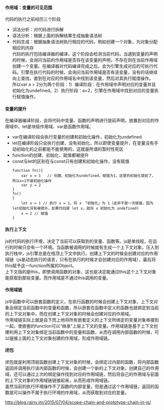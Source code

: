 #### 作用域：变量的可见范围
代码的执行之前经历三个阶段
+ 词法分析：对代码进行拆解
+ 语法分析：根据上面的拆解结果生成抽象语法树
+ 代码生成：根据抽象语法树执行相应的代码，例如创建一个对象，为对象分配相应的内存 <br/>
 代码的执行包括编译器的编译，这个阶段会检测当前代码，当遇到变量的声明的时候，会询问当前的作用域是否存在该变量的声明，不存在则在当前作用域创建一个变量。在编译器对代码编译完成之后，会为引擎生成对应的可执行代码。引擎在执行代码的时候，会询问当前作用域是否有该变量，没有的话继续向上查找，直到在对应的作用域名中找到该变量，然后对其执行赋值操作。<br/>
所以var a = 2分为两个阶段：1）编译阶段：在作用域中声明对应的变量并且初始化为undefined。2）执行阶段：a=2，引擎在作用域中找到对应的变量执行赋值操作。
#### 变量的提升
 在编译器编译阶段，会将代码中变量、函数的声明进行提前声明，放置到对应的作用域中。let是块级作用域、var是函数作用域。
+ var在编译阶段会执行变量的创建和初始化操作，初始化为undefined
+ let在编译阶段只会执行创建，没有初始化，所以即使变量提升，在变量没有手动初始化的之前都是不能使用的，这就是所谓的暂时性死区
+ function的创建、初始化、赋值都被提升
+ const与let的区别在与const只有创建和初始化操作，没有赋值
    ```
    function fn(){
        var x = 1   // 创建、初始化为undefined，赋值为1，这里的初始化提前了，所以x=1不是初始化操作
        var y = 2
    }
    fn()
    {
        let x = 1 // 执行 x = 1，将 x 「初始化」为 1（这并不是一次赋值，因为let初始化没有被提升，如果代码是 let x，就将 x 初始化为 undefined)
        x = 2 // 赋值
    }
    ```
#### 执行上下文
js的代码的执行环境，决定了当前可以获取到的变量、函数等。js是单线程，在运行的时候只会有一个环境。当函数被调用的时候就有生成一个上下文对象，压入到执行栈中，js引擎总是在栈顶上下文中执行。创建上下文的时候会创建对应的作用域链（js是动态执行的语言，只有在执行的时候才会创建对应的作用域），最后将this赋予这一function所属的Object。<br/>
上下文指的是this，即使调用函数的对象，这也是决定能通过this这个上下文对象能获取到那些变量。而作用域是不通过this调用的变量。
#### 作用域链
js中函数中可以嵌套函数的定义，在执行函数的时候会创建上下文对象，上下文对象会绑定当前函数中的变量和函数，所以嵌套在函数中定义的函数也就绑定到当前的上下文对象中，而在创建上下文对象的时候会创建对应的作用域。<br/>
作用域链实际上就是自下而上地将所有嵌套定义的上下文所绑定的变量对象串接到一起，使嵌套的function可以“继承”上层上下文的变量。作用域链是基于上下文创建利用上下文对象绑定当前函数中的变量和函数，从而在调用内部函数的时候，可以链接上面的上下文对象创建的作用域，形成作用域链。    
#### 闭包
闭包就是利用顶层函数创建上下文对象的时候，会绑定过内部的函数，将内部函数返回并调用执行该内部函数的时候，会创建一个新的上下文对象，创建自己的作用域，还可以通过上次的绑定操作找到对应的作用域链，然后将自己的作用域与前面的上下文对象的作用域链链接起来，从而形成作用域链。<br/>
虽然当前的执行环境操作不了函数的内部变量，但是通过这个作用域链，返回的函数就可以操作不属于执行环境的作用域，从而获取到对应的变量。

http://blog.rainy.im/2015/07/04/scope-chain-and-prototype-chain-in-js/    
